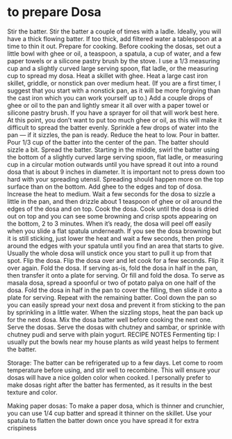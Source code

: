 # to prepare Dosa
Stir the batter. Stir the batter a couple of times with a ladle. Ideally, you will have a thick flowing batter. If too thick, add filtered water a tablespoon at a time to thin it out.
Prepare for cooking. Before cooking the dosas, set out a little bowl with ghee or oil, a teaspoon, a spatula, a cup of water, and a few paper towels or a silicone pastry brush by the stove. I use a 1/3 measuring cup and a slightly curved large serving spoon, flat ladle, or the measuring cup to spread my dosa.
Heat a skillet with ghee. Heat a large cast iron skillet, griddle, or nonstick pan over medium heat. (If you are a first timer, I suggest that you start with a nonstick pan, as it will be more forgiving than the cast iron which you can work yourself up to.) Add a couple drops of ghee or oil to the pan and lightly smear it all over with a paper towel or silicone pastry brush. If you have a sprayer for oil that will work best here. At this point, you don’t want to put too much ghee or oil, as this will make it difficult to spread the batter evenly. Sprinkle a few drops of water into the pan — if it sizzles, the pan is ready. Reduce the heat to low.
Pour in batter. Pour 1/3 cup of the batter into the center of the pan. The batter should sizzle a bit.
Spread the batter. Starting in the middle, swirl the batter using the bottom of a slightly curved large serving spoon, flat ladle, or measuring cup in a circular motion outwards until you have spread it out into a round dosa that is about 9 inches in diameter. It is important not to press down too hard with your spreading utensil. Spreading should happen more on the top surface than on the bottom.
Add ghee to the edges and top of dosa. Increase the heat to medium. Wait a few seconds for the dosa to sizzle a little in the pan, and then drizzle about 1 teaspoon of ghee or oil around the edges of the dosa and on top.
Cook the dosa. Cook until the dosa is dried out on top and you can see some browning and crisp spots appearing on the bottom, 2 to 3 minutes. When it’s ready, the dosa will peel off easily when you slide a flat spatula underneath. If you see the dosa browning but it is still sticking, just lower the heat and wait a few seconds, then probe around the edges with your spatula until you find an area that starts to give. Usually the whole dosa will unstick once you start to pull it up from that spot.
Flip the dosa. Flip the dosa over and let cook for a few seconds. Flip it over again.
Fold the dosa. If serving as-is, fold the dosa in half in the pan, then transfer it onto a plate for serving.
Or fill and fold the dosa. To serve as masala dosa, spread a spoonful or two of potato palya on one half of the dosa. Fold the dosa in half in the pan to cover the filling, then slide it onto a plate for serving.
Repeat with the remaining batter. Cool down the pan so you can easily spread your next dosa and prevent it from sticking to the pan by sprinkling in a little water. When the sizzling stops, heat the pan back up for the next dosa. Mix the dosa batter well before cooking the next one.
Serve the dosas. Serve the dosas with chutney and sambar, or sprinkle with chutney pudi and serve with plain yogurt.
RECIPE NOTES
Fermenting tip: I usually put the bowls near my house plants as wild yeast helps to ferment the batter.

Storage: The batter can be refrigerated up to a few days. Let come to room temperature before using, and stir well to recombine. This will ensure your dosas will have a nice golden color when cooked. I personally prefer to make dosas right after the batter has fermented, as it results in the best texture and color.

Making paper dosas: To make a paper dosa, which is thinner and crunchier, you can use 1/4 cup batter and spread it thinner on the skillet. Use your spatula to flatten the batter down once you have spread it for extra crispiness

